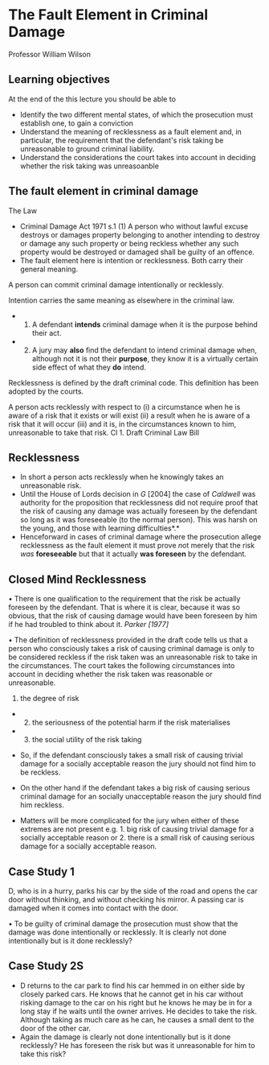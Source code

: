 # The Fault Element in Criminal Damage

Professor William Wilson

## Learning objectives

At the end of the this lecture you should be able to

- Identify the two different mental states, of which the prosecution must establish one, to gain a conviction
- Understand the meaning of recklessness as a fault element and, in particular, the requirement that the defendant's risk taking be unreasonable to ground criminal liability.
- Understand the considerations the court takes into account in deciding whether the risk taking was unreasoanble

## The fault element in criminal damage
The Law

- Criminal Damage Act 1971 s.1 (1) A person who without lawful excuse destroys or damages property belonging to another intending to destroy or damage any such property or being reckless whether any such property would be destroyed or damaged shall be guilty of an offence.
- The fault element here is intention or recklessness. Both carry their general meaning.

A person can commit criminal damage intentionally or recklessly.

Intention carries the same meaning as elsewhere in the criminal law.

- 1. A defendant **intends** criminal damage when it is the purpose behind their act.
- 2. A jury may **also** find the defendant to intend criminal damage when, although not it is not their **purpose**, they know it is a virtually certain side effect of what they **do** intend.

Recklessness is defined by the draft criminal code. This definition has been adopted by the courts.

A person acts recklessly with respect to (i) a circumstance when he is aware of a risk that it exists or will exist (ii) a result when he is aware of a risk that it will occur (iii) and it is, in the circumstances known to him, unreasonable to take that risk. Cl 1. Draft Criminal Law Bill

## Recklessness

- In short a person acts recklessly when he knowingly takes an unreasonable risk.
- Until the House of Lords decision in *G* [2004] the case of *Caldwell* was authority for the proposition that recklessness did not require proof that the risk of causing any damage was actually foreseen by the defendant so long as it was foreseeable (to the normal person). This was harsh on the young, and those with learning difficulties*.*
- Henceforward in cases of criminal damage where the prosecution allege recklessness as the fault element it must prove *n*ot merely that the risk *was* **foreseeable** but that it actually **was foreseen** by the defendant.

## **Closed Mind Recklessness**

• There is one qualification to the requirement that the risk be actually foreseen by the defendant. That is where it is clear, because it was so obvious, that the risk of causing damage would have been foreseen by him if he had troubled to think about it. *Parker [1977]* 

• The definition of recklessness provided in the draft code tells us that a person who consciously takes a risk of causing criminal damage is only to be considered reckless if the risk taken was an unreasonable risk to take in the circumstances. The court takes the following circumstances into account in deciding whether the risk taken was reasonable or unreasonable.

1. the degree of risk

- 2. the seriousness of the potential harm if the risk materialises
- 3. the social utility of the risk taking

- So, if the defendant consciously takes a small risk of causing trivial damage for a socially acceptable reason the jury should not find him to be reckless.
- On the other hand if the defendant takes a big risk of causing serious criminal damage for an socially unacceptable reason the jury should find him reckless.
- Matters will be more complicated for the jury when either of these extremes are not present e.g. 1. big risk of causing trivial damage for a socially acceptable reason or 2. there is a small risk of causing serious damage for a socially acceptable reason.

## **Case Study 1**

D, who is in a hurry, parks his car by the side of the road and opens the car door without thinking, and without checking his mirror. A passing car is damaged when it comes into contact with the door.

• To be guilty of criminal damage the prosecution must show that the damage was done intentionally or recklessly. It is clearly not done intentionally but is it done recklessly?

## **Case Study 2S**

- D returns to the car park to find his car hemmed in on either side by closely parked cars. He knows that he cannot get in his car without risking damage to the car on his right but he knows he may be in for a long stay if he waits until the owner arrives. He decides to take the risk. Although taking as much care as he can, he causes a small dent to the door of the other car.
- Again the damage is clearly not done intentionally but is it done recklessly? He has foreseen the risk but was it unreasonable for him to take this risk?
